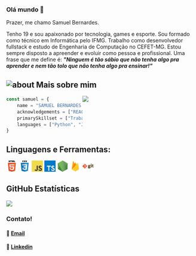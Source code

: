 ### Olá mundo 👋

Prazer, me chamo Samuel Bernardes.

Tenho 19 e sou apaixonado por tecnologia, games e esporte. 
Sou formado como técnico em Informática pelo IFMG.
Trabalho como desenvolvedor fullstack e estudo de Engenharia de Computação no CEFET-MG. 
Estou sempre disposto a apreender e evoluir como pessoa e profissional. 
Uma frase que me define é: ***"Ninguem é tão sábio que não tenha algo pra aprender e nem tão tolo que não tenha algo pra ensinar!"***

## <img width="45" alt="about" src="https://raw.github.com/elizarov/elizarov/master/about.png"> Mais sobre mim

<img align="right" width="300" src="https://i2.wp.com/allhtaccess.info/wp-content/uploads/2018/03/programming.gif?fit=1281%2C716&ssl=1" />

```javascript
const samuel = {
    name = "SAMUEL BERNARDES LOPES SANTOS",
    acknowledgements = ["REACT", "REACT NATIVE", ".NET", "NODE"],
    primarySkillset = ["Trabalho em equipe", "Comunicação", "Interação com cliente", "Persistente"],
    languages = ["Python", "JavaScript", "Typescript","C#", "C" , "Java"] 
}
```

## **Linguagens e Ferramentas:**  

<code><img height="30" src="https://raw.githubusercontent.com/github/explore/80688e429a7d4ef2fca1e82350fe8e3517d3494d/topics/html/html.png"></code>
<code><img height="30" src="https://raw.githubusercontent.com/github/explore/80688e429a7d4ef2fca1e82350fe8e3517d3494d/topics/css/css.png"></code>
<code><img height="30" src="https://raw.githubusercontent.com/github/explore/80688e429a7d4ef2fca1e82350fe8e3517d3494d/topics/javascript/javascript.png"></code>
<code><img height="30" src="https://raw.githubusercontent.com/github/explore/80688e429a7d4ef2fca1e82350fe8e3517d3494d/topics/typescript/typescript.png"></code>
<code><img height="30" src="https://raw.githubusercontent.com/github/explore/80688e429a7d4ef2fca1e82350fe8e3517d3494d/topics/nodejs/nodejs.png"></code>
<code><img height="30" src="https://raw.githubusercontent.com/github/explore/80688e429a7d4ef2fca1e82350fe8e3517d3494d/topics/firebase/firebase.png"></code>
<code><img height="30" src="https://raw.githubusercontent.com/github/explore/80688e429a7d4ef2fca1e82350fe8e3517d3494d/topics/git/git.png"></code>




## **GitHub Estatísticas**

<a href="https://github.com/samuel-bernardes">
  <img align="center" src="https://github-readme-stats.vercel.app/api/top-langs/?username=samuel-bernardes&theme=dracula&hide_langs_below=1" />
</a>

[email]: mailto:sbernardes467@gmail.com
[linkedin]: https://www.linkedin.com/in/samuel-bernardes-lopes-santos/


<br>

### Contato!

#### 📧 [Email][email] 
#### 👔 [Linkedin][linkedin]
